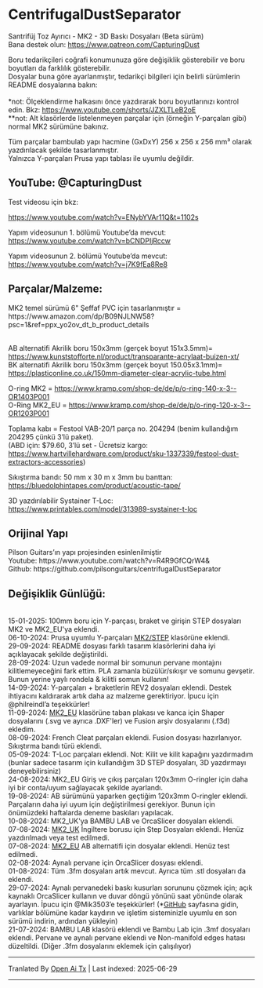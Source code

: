 # CentrifugalDustSeparator
Santrifüj Toz Ayırıcı - MK2 - 3D Baskı Dosyaları (Beta sürüm)<br>
Bana destek olun: https://www.patreon.com/CapturingDust

Boru tedarikçileri coğrafi konumunuza göre değişiklik gösterebilir ve boru boyutları da farklılık gösterebilir.<br>
Dosyalar buna göre ayarlanmıştır, tedarikçi bilgileri için belirli sürümlerin README dosyalarına bakın:<br>
<a target="_blank" rel="noopener noreferrer" href="https://raw.githubusercontent.com/Makerr-Studio/CentrifugalDustSeparator-/main/MK2/"><img src="https://raw.githubusercontent.com/Makerr-Studio/CentrifugalDustSeparator-/main/MK2/IMAGES/USA-MK2.jpg" alt="" style="max-width: 25%;"></a> 
<a target="_blank" rel="noopener noreferrer" href="https://raw.githubusercontent.com/Makerr-Studio/CentrifugalDustSeparator-/main/MK2_EU/"><img src="https://raw.githubusercontent.com/Makerr-Studio/CentrifugalDustSeparator-/main/MK2/IMAGES/EU-MK2_EU.jpg" alt="" style="max-width: 25%;"></a> 
<a target="_blank" rel="noopener noreferrer" href="https://raw.githubusercontent.com/Makerr-Studio/CentrifugalDustSeparator-/main/MK2_UK/"><img src="https://raw.githubusercontent.com/Makerr-Studio/CentrifugalDustSeparator-/main/MK2/IMAGES/UK-MK2_UK.jpg" alt="" style="max-width: 25%;"></a>
<br>*not: Ölçeklendirme halkasını önce yazdırarak boru boyutlarınızı kontrol edin. Bkz: https://www.youtube.com/shorts/JZXLTLeB2oE
<br>**not: Alt klasörlerde listelenmeyen parçalar için (örneğin Y-parçaları gibi) normal MK2 sürümüne bakınız.<br>

Tüm parçalar bambulab yapı hacmine (GxDxY) 256 x 256 x 256 mm³ olarak yazdırılacak şekilde tasarlanmıştır.<br>
Yalnızca Y-parçaları Prusa yapı tablası ile uyumlu değildir.
<a target="_blank" rel="noopener noreferrer" href="https://raw.githubusercontent.com/Makerr-Studio/CentrifugalDustSeparator-/main/MK2/STEP/"><img src="https://raw.githubusercontent.com/Makerr-Studio/CentrifugalDustSeparator-/main/MK2/IMAGES/MK2.JPG" alt="" style="max-width: 100%;"></a>
<a target="_blank" rel="noopener noreferrer" href="https://raw.githubusercontent.com/Makerr-Studio/CentrifugalDustSeparator-/main/MK2/MK2 Dust Separator.pdf"><img src="https://raw.githubusercontent.com/Makerr-Studio/CentrifugalDustSeparator-/main/MK2/IMAGES/MK2_intersection_A-A_PDF.JPG" alt="" style="max-width: 100%;"></a>

<h2>YouTube: @CapturingDust</h2>
Test videosu için bkz:

https://www.youtube.com/watch?v=ENybYVAr11Q&t=1102s

Yapım videosunun 1. bölümü Youtube’da mevcut: https://www.youtube.com/watch?v=bCNDPIjRccw

Yapım videosunun 2. bölümü Youtube’da mevcut:
https://www.youtube.com/watch?v=j7K9fEa8Re8

<h2>Parçalar/Malzeme:</h2>
MK2 temel sürümü 6" Şeffaf PVC için tasarlanmıştır  = https://www.amazon.com/dp/B09NJLNW58?psc=1&ref=ppx_yo2ov_dt_b_product_details

<br>AB alternatifi Akrilik boru 150x3mm (gerçek boyut 151x3.5mm)= https://www.kunststofforte.nl/product/transparante-acrylaat-buizen-xt/<br>
BK alternatifi Akrilik boru 150x3mm (gerçek boyut 150.05x3.1mm)= https://plasticonline.co.uk/150mm-diameter-clear-acrylic-tube.html

O-ring MK2     = https://www.kramp.com/shop-de/de/p/o-ring-140-x-3--OR1403P001
<br>O-Ring MK2_EU  = https://www.kramp.com/shop-de/de/p/o-ring-120-x-3--OR1203P001

Toplama kabı        = Festool VAB-20/1 parça no. 204294 (benim kullandığım 204295 çünkü 3’lü paket).
<br>(ABD için: $79.60, 3’lü set - Ücretsiz kargo: https://www.hartvillehardware.com/product/sku-1337339/festool-dust-extractors-accessories)

Sıkıştırma bandı: 50 mm x 30 m x 3mm bu banttan: https://bluedolphintapes.com/product/acoustic-tape/

3D yazdırılabilir Systainer T-Loc: https://www.printables.com/model/313989-systainer-t-loc

<h2>Orijinal Yapı</h2>
Pilson Guitars’ın yapı projesinden esinlenilmiştir<br>
Youtube: https://www.youtube.com/watch?v=R4R9GfCQrW4&<br>
Github: https://github.com/pilsonguitars/centrifugalDustSeparator

<h2>Değişiklik Günlüğü:</h2><br>
15-01-2025: 100mm boru için Y-parçası, braket ve girişin STEP dosyaları MK2 ve MK2_EU'ya eklendi. <br>
06-10-2024: Prusa uyumlu Y-parçaları <a target="_blank" rel="noopener noreferrer" href="https://raw.githubusercontent.com/Makerr-Studio/CentrifugalDustSeparator-/main/MK2/STEP/">MK2/STEP</a> klasörüne eklendi.<br>
29-09-2024: README dosyası farklı tasarım klasörlerini daha iyi açıklayacak şekilde değiştirildi.<br>
28-09-2024: Uzun vadede normal bir somunun pervane montajını kilitlemeyeceğini fark ettim. PLA zamanla büzülür/sıkışır ve somunu gevşetir. Bunun yerine yaylı rondela & kilitli somun kullanın!<br>
14-09-2024: Y-parçaları + braketlerin REV2 dosyaları eklendi. Destek ihtiyacını kaldırarak artık daha az malzeme gerektiriyor. İpucu için @philreindl’a teşekkürler!<br>
11-09-2024: <a target="_blank" rel="noopener noreferrer" href="https://raw.githubusercontent.com/Makerr-Studio/CentrifugalDustSeparator-/main/MK2_EU/">MK2_EU</a> klasörüne taban plakası ve kanca için Shaper dosyalarını (.svg ve ayrıca .DXF'ler) ve Fusion arşiv dosyalarını (.f3d) ekledim.<br>
08-09-2024: French Cleat parçaları eklendi. Fusion dosyası hazırlanıyor. Sıkıştırma bandı türü eklendi.<br>
05-09-2024: T-Loc parçaları eklendi. Not: Kilit ve kilit kapağını yazdırmadım (bunlar sadece tasarım için kullandığım 3D STEP dosyaları, 3D yazdırmayı deneyebilirsiniz)<br>
24-08-2024: MK2_EU Giriş ve çıkış parçaları 120x3mm O-ringler için daha iyi bir conta/uyum sağlayacak şekilde ayarlandı.<br>
19-08-2024: AB sürümünü yaparken geçtiğim 120x3mm O-ringler eklendi. Parçaların daha iyi uyum için değiştirilmesi gerekiyor. Bunun için önümüzdeki haftalarda deneme baskıları yapılacak.<br>
10-08-2024: MK2_UK'ya BAMBU LAB ve OrcaSlicer dosyaları eklendi.<br>
07-08-2024: <a target="_blank" rel="noopener noreferrer" href="https://raw.githubusercontent.com/Makerr-Studio/CentrifugalDustSeparator-/main/MK2_UK/">MK2_UK</a> İngiltere borusu için Step Dosyaları eklendi. Henüz yazdırılmadı veya test edilmedi. <br>
07-08-2024: <a target="_blank" rel="noopener noreferrer" href="https://raw.githubusercontent.com/Makerr-Studio/CentrifugalDustSeparator-/main/MK2_EU/">MK2_EU</a> AB alternatifi için dosyalar eklendi. Henüz test edilmedi. <br>
02-08-2024: Aynalı pervane için OrcaSlicer dosyası eklendi.<br>
01-08-2024: Tüm .3fm dosyaları artık mevcut. Ayrıca tüm .stl dosyaları da eklendi.<br>
29-07-2024: Aynalı pervanedeki baskı kusurları sorununu çözmek için; açık kaynaklı OrcaSlicer kullanın ve duvar döngü yönünü saat yönünde olarak ayarlayın. İpucu için @Mik3503’e teşekkürler!
(*<a target="_blank" rel="noopener noreferrer" href="[MK2/STEP/](https://github.com/SoftFever/OrcaSlicer/releases)">GitHub</a> sayfasına gidin, varlıklar bölümüne kadar kaydırın ve işletim sisteminizle uyumlu en son sürümü indirin, ardından yükleyin)<br>
21-07-2024: BAMBU LAB klasörü eklendi ve Bambu Lab için .3mf dosyaları eklendi. Pervane ve aynalı pervane eklendi ve Non-manifold edges hatası düzeltildi. (Diğer .3fm dosyalarını eklemek için çalışılıyor)

---

Tranlated By [Open Ai Tx](https://github.com/OpenAiTx/OpenAiTx) | Last indexed: 2025-06-29

---